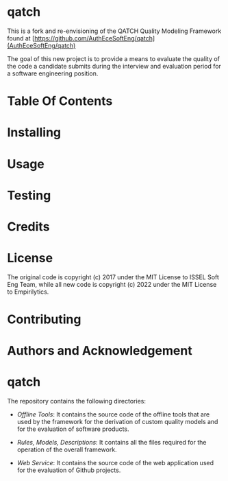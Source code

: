 # qatch

This is a fork and re-envisioning of the QATCH Quality Modeling Framework found at [https://github.com/AuthEceSoftEng/qatch](AuthEceSoftEng/qatch)

The goal of this new project is to provide a means to evaluate the quality of the code a candidate submits during the interview and evaluation period for a software engineering position.

# Table Of Contents

# Installing

# Usage

# Testing

# Credits

# License

The original code is copyright (c) 2017 under the MIT License to ISSEL Soft Eng Team, while all new code is copyright (c) 2022 under the MIT License to Empirilytics.

# Contributing

# Authors and Acknowledgement

# qatch

The repository contains the following directories:

 - *Offline Tools*: It contains the source code of the offline tools that are used by the framework for the derivation of custom quality models and for the evaluation of software products.

 - *Rules, Models, Descriptions*: It contains all the files required for the operation of the overall framework.

 - *Web Service*: It contains the source code of the web application used for the evaluation of Github projects.
